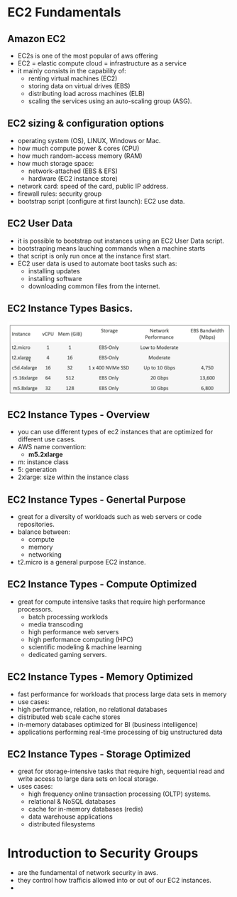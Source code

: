# EC2 Fundamentals

## Amazon EC2 
- EC2s is one of the most popular of aws offering
- EC2 = elastic compute cloud = infrastructure as a service
- it mainly consists in the capability of:
  - renting virtual machines (EC2)
  - storing data on virtual drives (EBS)
  - distributing load across machines (ELB)
  - scaling the services using an auto-scaling group (ASG).  

## EC2 sizing & configuration options
- operating system (OS), LINUX, Windows or Mac.
- how much compute power & cores (CPU)
- how much random-access memory (RAM)
- how much storage space:
  - network-attached (EBS & EFS)
  - hardware (EC2 instance store)
- network card: speed of the card, public IP address.
- firewall rules: security group
- bootstrap script (configure at first launch): EC2 use data.

## EC2 User Data
- it is possible to bootstrap out instances using an EC2 User Data script.
- bootstraping means lauching commands when a machine starts
- that script is only run once at the instance first start.
- EC2 user data is used to automate boot tasks such as:
  - installing updates
  - installing software
  - downloading common files from the internet.

## EC2 Instance Types Basics.

![my-setup](https://github.com/aws-expert/learning-aws-solutions-architect/blob/main/images/ec2-image01.png)

## EC2 Instance Types - Overview
- you can use different types of ec2 instances that are optimized for different use cases.
- AWS name convention:
  - **m5.2xlarge**
- m: instance class
- 5: generation
- 2xlarge: size within the instance class

## EC2 Instance Types - Genertal Purpose
- great for a diversity of workloads such as web servers or code repositories.
- balance between:
  - compute
  - memory
  - networking
- t2.micro is a general purpose EC2 instance.

##  EC2 Instance Types - Compute Optimized
- great for compute intensive tasks that require high performance processors.
  - batch processing worklods
  - media transcoding
  - high performance web servers
  - high performance computing (HPC)
  - scientific modeling & machine learning
  - dedicated gaming servers.

 ## EC2 Instance Types - Memory Optimized
 - fast performance for workloads that process large data sets in memory
 - use cases:
  -  high performance, relation, no relational databases
  - distributed web scale cache stores
  - in-memory databases optimized for BI (business intelligence)
  - applications performing real-time processing of big unstructured data

##  EC2 Instance Types - Storage Optimized
- great for storage-intensive tasks that require high, sequential read and write access to large dara sets on local storage.
- uses cases:
  - high frequency online transaction processing (OLTP) systems.
  - relational & NoSQL databases
  - cache for in-memory databases (redis)
  - data warehouse applications
  - distributed filesystems

# Introduction to Security Groups
- are the fundamental of network security in aws.
- they control how trafficis allowed into or out of our EC2 instances.
- 







